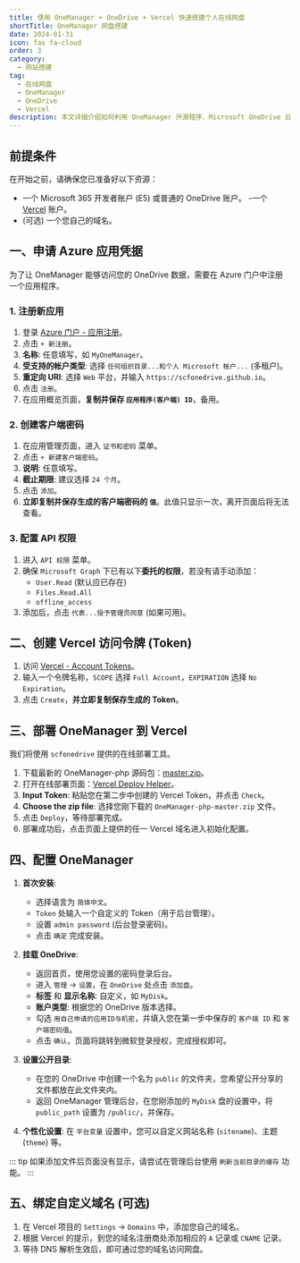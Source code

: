 ```yaml
---
title: 使用 OneManager + OneDrive + Vercel 快速搭建个人在线网盘
shortTitle: OneManager 网盘搭建
date: 2024-01-31
icon: fas fa-cloud
order: 3
category:
  - 网站搭建
tag:
  - 在线网盘
  - OneManager
  - OneDrive
  - Vercel
description: 本文详细介绍如何利用 OneManager 开源程序、Microsoft OneDrive 云存储和 Vercel 无服务器平台，快速搭建一个功能完善、可自定义域名的个人在线网盘系统。
---
```


## 前提条件

在开始之前，请确保您已准备好以下资源：
- 一个 Microsoft 365 开发者账户 (E5) 或普通的 OneDrive 账户。
-一个 [Vercel](https://vercel.com/) 账户。
- (可选) 一个您自己的域名。

## 一、申请 Azure 应用凭据

为了让 OneManager 能够访问您的 OneDrive 数据，需要在 Azure 门户中注册一个应用程序。

### 1. 注册新应用
1.  登录 [Azure 门户 - 应用注册](https://portal.azure.com/#blade/Microsoft_AAD_RegisteredApps/ApplicationsListBlade)。
2.  点击 `+ 新注册`。
3.  **名称**: 任意填写，如 `MyOneManager`。
4.  **受支持的帐户类型**: 选择 `任何组织目录...和个人 Microsoft 帐户...` (多租户)。
5.  **重定向 URI**: 选择 `Web` 平台，并输入 `https://scfonedrive.github.io`。
6.  点击 `注册`。
7.  在应用概览页面，**复制并保存 `应用程序(客户端) ID`**，备用。

### 2. 创建客户端密码
1.  在应用管理页面，进入 `证书和密码` 菜单。
2.  点击 `+ 新建客户端密码`。
3.  **说明**: 任意填写。
4.  **截止期限**: 建议选择 `24 个月`。
5.  点击 `添加`。
6.  **立即复制并保存生成的客户端密码的 `值`**。此值只显示一次，离开页面后将无法查看。

### 3. 配置 API 权限
1.  进入 `API 权限` 菜单。
2.  确保 `Microsoft Graph` 下已有以下**委托的权限**，若没有请手动添加：
    - `User.Read` (默认应已存在)
    - `Files.Read.All`
    - `offline_access`
3.  添加后，点击 `代表...授予管理员同意` (如果可用)。

## 二、创建 Vercel 访问令牌 (Token)

1.  访问 [Vercel - Account Tokens](https://vercel.com/account/tokens)。
2.  输入一个令牌名称，`SCOPE` 选择 `Full Account`，`EXPIRATION` 选择 `No Expiration`。
3.  点击 `Create`，**并立即复制保存生成的 Token**。

## 三、部署 OneManager 到 Vercel

我们将使用 `scfonedrive` 提供的在线部署工具。

1.  下载最新的 OneManager-php 源码包：[master.zip](https://github.com/qkqpttgf/OneManager-php/archive/refs/heads/master.zip)。
2.  打开在线部署页面：[Vercel Deploy Helper](https://scfonedrive.github.io/Vercel/Deploy.html)。
3.  **Input Token**: 粘贴您在第二步中创建的 Vercel Token，并点击 `Check`。
4.  **Choose the zip file**: 选择您刚下载的 `OneManager-php-master.zip` 文件。
5.  点击 `Deploy`，等待部署完成。
6.  部署成功后，点击页面上提供的任一 Vercel 域名进入初始化配置。

## 四、配置 OneManager

1.  **首次安装**:
    - 选择语言为 `简体中文`。
    - `Token` 处输入一个自定义的 Token（用于后台管理）。
    - 设置 `admin password` (后台登录密码)。
    - 点击 `确定` 完成安装。

2.  **挂载 OneDrive**:
    - 返回首页，使用您设置的密码登录后台。
    - 进入 `管理` → `设置`，在 `OneDrive` 处点击 `添加盘`。
    - **标签** 和 **显示名称**: 自定义，如 `MyDisk`。
    - **账户类型**: 根据您的 OneDrive 版本选择。
    - 勾选 `用自己申请的应用ID与机密`，并填入您在第一步中保存的 `客户端 ID` 和 `客户端密码值`。
    - 点击 `确认`，页面将跳转到微软登录授权，完成授权即可。

3.  **设置公开目录**:
    - 在您的 OneDrive 中创建一个名为 `public` 的文件夹，您希望公开分享的文件都放在此文件夹内。
    - 返回 OneManager 管理后台，在您刚添加的 `MyDisk` 盘的设置中，将 `public_path` 设置为 `/public/`，并保存。

4.  **个性化设置**:
    在 `平台变量` 设置中，您可以自定义网站名称 (`sitename`)、主题 (`theme`) 等。

::: tip
如果添加文件后页面没有显示，请尝试在管理后台使用 `刷新当前目录的缓存` 功能。
:::

## 五、绑定自定义域名 (可选)

1.  在 Vercel 项目的 `Settings` → `Domains` 中，添加您自己的域名。
2.  根据 Vercel 的提示，到您的域名注册商处添加相应的 `A` 记录或 `CNAME` 记录。
3.  等待 DNS 解析生效后，即可通过您的域名访问网盘。